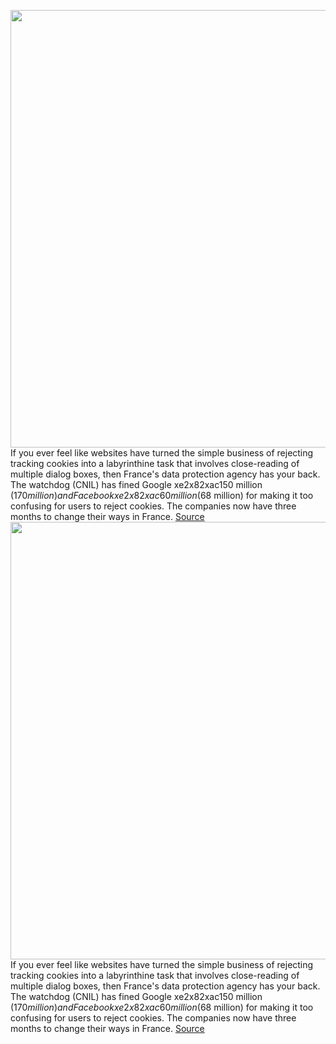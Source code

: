 <img src='https://cdn.vox-cdn.com/thumbor/Fb45L6b5XVJzZ6oVKEJkVR_kMpA=/0x0:2040x1360/1200x800/filters:focal(857x517:1183x843)/cdn.vox-cdn.com/uploads/chorus_image/image/70358399/acastro_180508_1777_google_IO_0002.0.jpg' width='700px' /><br/>
If you ever feel like websites have turned the simple business of rejecting tracking cookies into a labyrinthine task that involves close-reading of multiple dialog boxes, then France's data protection agency has your back. The watchdog (CNIL) has fined Google xe2x82xac150 million ($170 million) and Facebook xe2x82xac60 million ($68 million) for making it too confusing for users to reject cookies. The companies now have three months to change their ways in France.
<a href='https://www.theverge.com/2022/1/7/22871719/france-fines-google-facebook-cookies-tracking-dark-patterns-eprivacy'> Source <a/><img src='https://cdn.vox-cdn.com/thumbor/Fb45L6b5XVJzZ6oVKEJkVR_kMpA=/0x0:2040x1360/1200x800/filters:focal(857x517:1183x843)/cdn.vox-cdn.com/uploads/chorus_image/image/70358399/acastro_180508_1777_google_IO_0002.0.jpg' width='700px' /><br/>
If you ever feel like websites have turned the simple business of rejecting tracking cookies into a labyrinthine task that involves close-reading of multiple dialog boxes, then France's data protection agency has your back. The watchdog (CNIL) has fined Google xe2x82xac150 million ($170 million) and Facebook xe2x82xac60 million ($68 million) for making it too confusing for users to reject cookies. The companies now have three months to change their ways in France.
<a href='https://www.theverge.com/2022/1/7/22871719/france-fines-google-facebook-cookies-tracking-dark-patterns-eprivacy'> Source <a/>